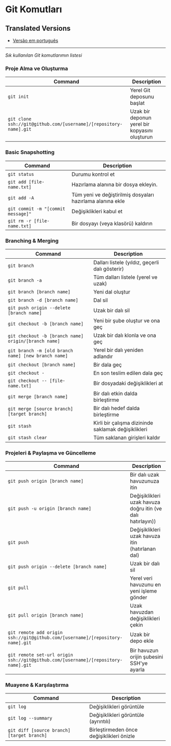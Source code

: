 Git Komutları
============

## Translated Versions
- [Versão em português](READMEpt.md)

___

_Sık kullanılan Git komutlarımın listesi_


### Proje Alma ve Oluşturma

| Command | Description |
| ------- | ----------- |
| `git init` | Yerel Git deposunu başlat |
| `git clone ssh://git@github.com/[username]/[repository-name].git` | Uzak bir deponun yerel bir kopyasını oluşturun |

### Basic Snapshotting

| Command | Description |
| ------- | ----------- |
| `git status` | Durumu kontrol et |
| `git add [file-name.txt]` | Hazırlama alanına bir dosya ekleyin. |
| `git add -A` | Tüm yeni ve değiştirilmiş dosyaları hazırlama alanına ekle |
| `git commit -m "[commit message]"` | Değişiklikleri kabul et |
| `git rm -r [file-name.txt]` | Bir dosyayı (veya klasörü) kaldırın |

### Branching & Merging

| Command | Description |
| ------- | ----------- |
| `git branch` | Dalları listele (yıldız, geçerli dalı gösterir) |
| `git branch -a` | Tüm dalları listele (yerel ve uzak) |
| `git branch [branch name]` | Yeni dal oluştur |
| `git branch -d [branch name]` | Dal sil |
| `git push origin --delete [branch name]` | Uzak bir dalı sil |
| `git checkout -b [branch name]` | Yeni bir şube oluştur ve ona geç |
| `git checkout -b [branch name] origin/[branch name]` | Uzak bir dalı klonla ve ona geç |
| `git branch -m [old branch name] [new branch name]` | Yerel bir dalı yeniden adlandır |
| `git checkout [branch name]` | Bir dala geç |
| `git checkout -` | En son teslim edilen dala geç |
| `git checkout -- [file-name.txt]` | Bir dosyadaki değişiklikleri at |
| `git merge [branch name]` | Bir dalı etkin dalda birleştirme |
| `git merge [source branch] [target branch]` | Bir dalı hedef dalda birleştirme |
| `git stash` | Kirli bir çalışma dizininde saklamak değişiklikleri |
| `git stash clear` | Tüm saklanan girişleri kaldır |

### Projeleri & Paylaşma ve Güncelleme

| Command | Description |
| ------- | ----------- |
| `git push origin [branch name]` | Bir dalı uzak havuzunuza itin |
| `git push -u origin [branch name]` | Değişiklikleri uzak havuza doğru itin (ve dalı hatırlayın)) |
| `git push` | Değişiklikleri uzak havuza itin (hatırlanan dal) |
| `git push origin --delete [branch name]` | Uzak bir dalı sil |
| `git pull` | Yerel veri havuzunu en yeni işleme gönder |
| `git pull origin [branch name]` | Uzak havuzdan değişiklikleri çekin |
| `git remote add origin ssh://git@github.com/[username]/[repository-name].git` | Uzak bir depo ekle |
| `git remote set-url origin ssh://git@github.com/[username]/[repository-name].git` | Bir havuzun orijin şubesini SSH'ye ayarla |

### Muayene & Karşılaştırma

| Command | Description |
| ------- | ----------- |
| `git log` | Değişiklikleri görüntüle |
| `git log --summary` | Değişiklikleri görüntüle (ayrıntılı) |
| `git diff [source branch] [target branch]` | Birleştirmeden önce değişiklikleri önizle |

